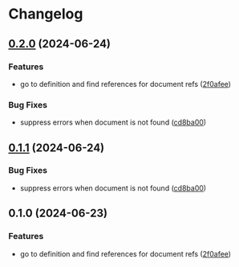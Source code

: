 # Changelog

## [0.2.0](https://github.com/armsnyder/openapiv3-lsp/compare/v0.1.1...v0.2.0) (2024-06-24)


### Features

* go to definition and find references for document refs ([2f0afee](https://github.com/armsnyder/openapiv3-lsp/commit/2f0afee71a9cd8cf1f7bd62191be6771d7d5182c))


### Bug Fixes

* suppress errors when document is not found ([cd8ba00](https://github.com/armsnyder/openapiv3-lsp/commit/cd8ba00436c277839af95b0a4aeb3ae90b126b9c))

## [0.1.1](https://github.com/armsnyder/openapiv3-lsp/compare/v0.1.0...v0.1.1) (2024-06-24)


### Bug Fixes

* suppress errors when document is not found ([cd8ba00](https://github.com/armsnyder/openapiv3-lsp/commit/cd8ba00436c277839af95b0a4aeb3ae90b126b9c))

## 0.1.0 (2024-06-23)

### Features

- go to definition and find references for document refs ([2f0afee](https://github.com/armsnyder/openapiv3-lsp/commit/2f0afee71a9cd8cf1f7bd62191be6771d7d5182c))
